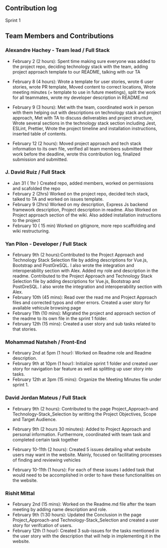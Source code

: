 ## Contribution log 
Sprint 1

## Team Members and Contributions

### Alexandre Hachey - Team lead / Full Stack
- February 2 (2 hours): Spent time making sure everyone was added to the project repo, deciding technology stack with the team, adding project approach template to our README, talking with our TA

- February 8 (4 hours): Wrote a template for user stories, wrote 6 user stories, wrote PR template, Moved content to correct locations, Wrote meeting minutes (+ template to use in future meetings), split the work for all teammates, wrote my developer description in README.md

- February 9 (3 hours): Met with the team, coordinated work in person with them helping out with descriptions on technology stack and project approach, Met with TA to discuss deliverables and project structure, Wrote several sections in the technology stack section including Jest, ESLint, Prettier, Wrote the project timeline and installation instructions, inserted table of contents.

- February 12 (2 hours): Moved project approach and tech stack information to its own file, verified all team members submitted their work before the deadline, wrote this contribution log, finalized submission and submitted.


### J. David Ruiz / Full Stack
- Jan 31 ( 1hr ) Created repo, added members, worked on permissions and scafolded the repo
- February 2 (2hrs) Worked on the project repo, decided tech stack, talked to TA and worked on issues template.
- February 9 (2hrs) Worked on my description, Express Js backend framework description, Project description in readme. Also Worked on Project approach section of the wiki. Also added installation instructions to the project
- February 10 ( 15 min) Worked on gitignore, more repo scaffolding and wiki restructuring.


### Yan Pilon - Developer / Full Stack
- February 9th (2 hours):Contributed to the Project Approach and Technology Stack Selection file by adding descriptions for Vue.js, Bootstrap and PostGreSQL. I also wrote     the integration and interoperability section with Alex. Added my role and description in the readme. Contributed to the Project Approach and Technology Stack Selection file by adding descriptions for Vue.js, Bootstrap and PostGreSQL. I also wrote the integration and interoperability section with Alex.
- February 10th (45 mins): Read over the read me and Project Approach files and corrected typos and other errors. Created a user story for available vehicule browsing page
- February 11th (10 mins): Migrated the project and approach section of the readme to its own file in the sprint 1 folder.
- February 12th (15 mins): Created a user story and sub tasks related to that stories.

### Mohammad Natsheh / Front-End
- February 2nd at 5pm (1 hour): Worked on Readme role and Readme description.
- February 9th at 10pm (1 hour): Initialize sprint 1 folder and created user story for navigation bar feature as well as splitting up user story into tasks.
- February 12th at 3pm (15 mins): Organize the Meeting Minutes file under sprint 1.


### David Jordan Mateus / Full Stack
- February 9th (2 hours): Contributed to the page Project_Approach-and Technology-Stack_Selection by writting the Project Objectives, Scope and Target Audience.
  
- February 9th (2 hours 30 minutes): Added to Project Approach and personal information. Furthermore, coordinated with team task and completed certain task together

- February 10-11th (2 hours): Created 5 issues detailing what website users may want in the website. Mainly, focused on facilitating processes of finding and reviewing vehicles
  
- February 10-11th (1 hours): For each of these issues I added task that would need to be accomplished in order to have these functionalities on the website.

### Rishit Mittal
- February 2nd (15 mins): Worked on the Readme.md file after the team meeting by adding name description and role.
- February 9th (1:30 hours): Updated the Conclusion in the page Project_Approach-and Technology-Stack_Selection and created a user story for verifcation of users.
- February 12th (1 hour): Created 3 sub-issues for the tasks mentioned in the user story with the description that will help in implementing it in the website.   


